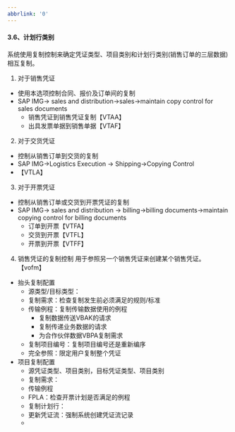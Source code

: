 ```yaml
---
abbrlink: '0'
---
```

#### 3.6、计划行类别

系统使用复制控制来确定凭证类型、项目类别和计划行类别(销售订单的三层数据)相互复制。

1. 对于销售凭证   
* 使用本选项控制合同、报价及订单间的复制
* SAP IMG-> sales and distribution->sales->maintain copy control for sales documents
    * 销售凭证到销售凭证复制【VTAA】
    * 出具发票单据到销售单据【VTAF】
2. 对于交货凭证
* 控制从销售订单到交货的复制
* SAP IMG->Logistics Execution -> Shipping->Copying Control
* 【VTLA】

3. 对于开票凭证
* 控制从销售订单或交货到开票凭证的复制
* SAP IMG-> sales and distribution -> billing->billing documents->maintain copying control for billing documents
    * 订单到开票【VTFA】
    * 交货到开票【VTFL】
    * 开票到开票【VTFF】


4. 销售凭证的复制控制
用于参照另一个销售凭证来创建某个销售凭证。
【vofm】
* 抬头复制配置
    * 源类型/目标类型：
    * 复制需求：检查复制发生前必须满足的规则/标准
    * 传输例程：复制传输数据使用的例程
        * 复制数据传送VBAK的请求
        * 复制传递业务数据的请求
        * 为合作伙伴数据VBPA复制需求
    * 复制项目编号：复制项目编号还是重新编序
    * 完全参照：限定用户复制整个凭证
* 项目复制配置
    * 源凭证类型、项目类别，目标凭证类型、项目类别
    * 复制需求：
    * 传输例程
    * FPLA：检查开票计划是否满足的例程
    * 复制计划行：
    * 更新凭证流：强制系统创建凭证流记录
    * 